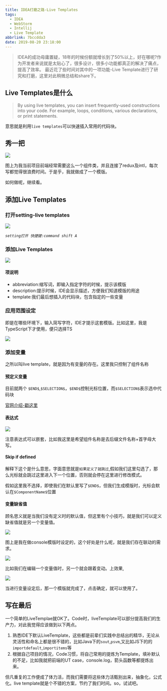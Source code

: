 ```yaml
---
title: IDEA打磨之路-Live Templates
tags:
  - IDEA
  - WebStorm
  - Intellij
  - Live Template
abbrlink: 7bccdda3
date: 2019-08-20 23:18:00
---
```

> IDEA的成功毋庸置疑，18年的时候份额就增长到了50%以上，好在哪呢?作为开发者来说就是太贴心了，很多设计，很多小功能都真正的解决了痛点，提高了效率。
> 最近花了些时间对其中的一项功能-Live Template进行了研究和打磨，这里对此稍微总结和share下。

## Live Templates是什么
> By using live templates, you can insert frequently-used constructions into your code. For example, loops, conditions, various declarations, or print statements.

意思就是利用`live templates`可以快速插入常用的代码块。

## 秀一把

![](http://static.1991421.cn/2019-08-20-ScreenRecording2019-08-21at00051.gif)

图上为我当前项目前端经常需要这么一个组件类，并且连接了redux及intl，每次写都觉得很浪费时间。于是乎，我就做成了一个模版。

如何做呢，继续看。

## 添加Live Templates

### 打开setting-live templates

![](http://static.1991421.cn/2019-08-20-153402.png)

_`setting打开 快捷键:command shift A`_

### 添加Live Templates

![](http://static.1991421.cn/2019-08-20-153518.png)

#### 项说明
- abbreviation:缩写词，即输入指定字符的时候，提示该模版
- description:提示时候，IDE会显示描述，方便我们知道模版的用途
- template:我们最后想插入的代码块，包含指定的一些变量

### 应用范围设定

即是在哪些环境下，输入简写字符，IDE才提示这套模版。比如这里，我是TypeScript下才使用，便只选择TS

![](http://static.1991421.cn/2019-08-20-154006.png)

### 添加变量

之所以叫live template，就是因为有变量的存在。这里我只控制了组件名称

#### 预定义变量

目前就两个 `$END$`,`$SELECTION$`，`$END$`控制光标位置，而`$SELECTION$`表示选中代码块


[官网介绍-戳这里](https://www.jetbrains.com/help/idea/template-variables.html)

#### 表达式

![](http://static.1991421.cn/2019-08-20-153554.png)

注意表达式可以嵌套，比如我这里是希望组件名称是去后缀文件名称+首字母大写。

#### Skip if defined
解释下这个是什么意思，字面意思就是`如果定义了就跳过`,假如我们这里勾选了，那么光标就会跳过这里进入下一个位置，否则就会停在这里进行修改模式。

假如这里我不选择，即使我们在默认里写了`$END$`，但我们生成模版时，光标会默认在`$ComponentName$`位置

#### 变量缺省值
顾名思义就是当我们没有定义时的默认值，但这里有个小技巧，就是我们可以定义缺省值就是另一个变量值。

![](http://static.1991421.cn/2019-08-20-163400.png)

图上是我在做console模版时设定的，这个好处是什么呢，就是我们存在联动的需求。

![](http://static.1991421.cn/2019-08-20-163530.png)

比如我们在编辑一个变量值时，另一个就会跟着变动。上效果,

![](http://static.1991421.cn/2019-08-20-ScreenRecording2019-08-21at00371.gif)


当进行变量设定后，那一个模版就完成了，点击确定，就可以使用了。


## 写在最后

一个简单的LiveTemplae就OK了。Code时，liveTemplate可以部分提高我们的生产力，对此我觉得应该做到以下两点。

1. 熟悉IDE下默认LiveTemplate，这些都是前辈们实践中总结出的精华，无论从灵活性和命名上都是很不错的，比如Java下的`sout`,`psvm`,又比如JS下的的`importdefault`,`importitems`等
2. 根据自己项目的情况，Code习惯，将自己常用的提炼为Template，填补默认的不足，比如我就把前端的UT case，console.log，箭头函数等都提炼出来。

但凡重复的工作便成了体力活，而我们需要将这些体力活甄别出来，抽象化，公式化。live template就是个不错的方案，节约了我们时间。so，试试吧。




